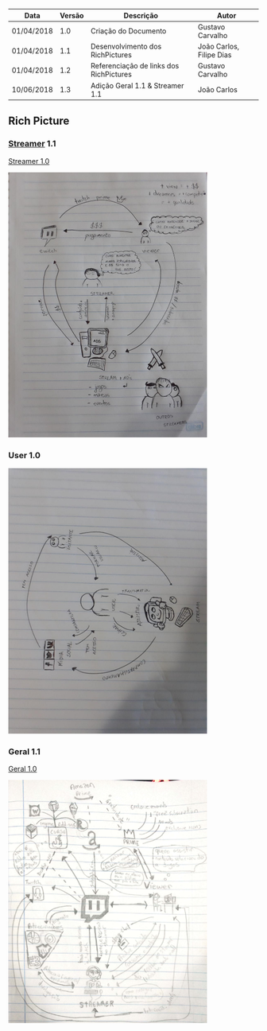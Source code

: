 |Data|Versão|Descrição|Autor|
|----|------|---------|-----|
|01/04/2018|1.0|Criação do Documento|Gustavo Carvalho|
|01/04/2018|1.1|Desenvolvimento dos RichPictures|João Carlos, Filipe Dias|
|01/04/2018|1.2|Referenciação de links dos RichPictures|Gustavo Carvalho|
|10/06/2018|1.3|Adição Geral 1.1 & Streamer 1.1|João Carlos|


## Rich Picture

### [Streamer](Streamer) 1.1
[Streamer 1.0](./images/rich-picture/streamer.jpeg)

<img src="./images/rich-picture/rich-picture-streamer-1.0.jpg" width=400px>

### User 1.0
<img src="./images/rich-picture/rich-picture-user-1.0.jpg" width=400px>

### Geral 1.1

[Geral 1.0](./images/rich-picture/Twitch.jpeg)

<img src="./images/rich-picture/RichPictureTwitchGeral-1.0.png" width=400px>


